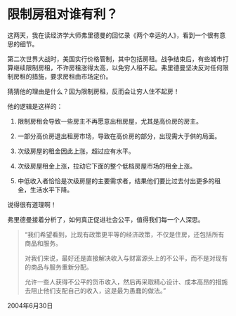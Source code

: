 # 限制房租对谁有利？

这两天，我在读经济学大师弗里德曼的回忆录《两个幸运的人》，看到一个很有意思的细节。

第二次世界大战时，美国实行价格管制，其中包括房租。战争结束后，有些城市打算继续限制房租，不许房租涨得太高，以免穷人租不起。弗里德曼坚决反对任何限制房租的措施，要求房租由市场定价。

猜猜他的理由是什么？因为限制房租，反而会让穷人住不起房！

他的逻辑是这样的：

1. 限制房租会导致一些房主不再愿意出租房屋，尤其是高价房的房主。

2. 一部分高价房退出租房市场，导致在高价房的部分，出现需大于供的局面。

3. 次级房屋的租金因此上涨，超过应有水平。

4. 次级房屋租金上涨，拉动它下面的整个低档房屋市场的租金上涨。
　
5. 中低收入者恰恰是次级房屋的主要需求者，结果他们要比过去付出更多的租金，生活水平下降。

说得很有道理啊！

弗里德曼接着分析了，如何真正促进社会公平，值得我们每一个人深思。

> “我们希望看到，比现有政策更平等的经济政策，不仅是住房，还包括所有商品和服务。
> 
> 对我们来说，最好还是直接解决收入与财富源头上的不公平，而不是对现有的商品与服务重新分配。
> 
> 允许一些人获得不公平的货币收入，然后再采取精心设计、成本高昂的措施去阻止他们支配自己的收入，这是最为愚蠢的做法。”

2004年6月30日
